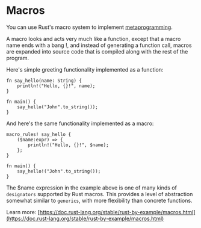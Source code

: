 # Macros

You can use Rust's macro system to implement [metaprogramming](https://codedocs.org/what-is/metaprogramming).

A macro looks and acts very much like a function, except that a macro name ends with a bang !, and instead of generating a function call, macros are expanded into source code that is compiled along with the rest of the program.

Here's simple greeting functionality implemented as a function:

```rust,editable
fn say_hello(name: String) {
	println!("Hello, {}!", name);
}

fn main() {
	say_hello("John".to_string());
}
```

And here's the same functionality implemented as a macro:

```rust,editable
macro_rules! say_hello {
	($name:expr) => {
		println!("Hello, {}!", $name);
	};
}

fn main() {
	say_hello!("John".to_string());
}
```

The $name expression in the example above is one of many kinds of `designators` supported by Rust macros.  This provides a level of abstraction somewhat similar to `generics`, with more flexibility than concrete functions.

Learn more: [https://doc.rust-lang.org/stable/rust-by-example/macros.html](https://doc.rust-lang.org/stable/rust-by-example/macros.html)
